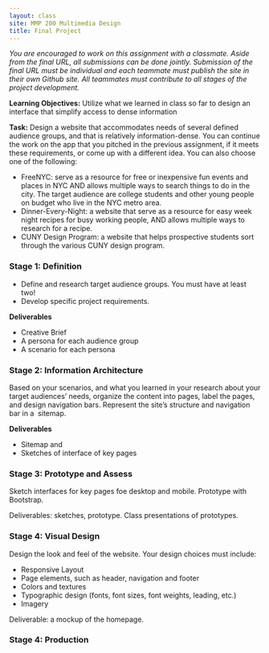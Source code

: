 ```yaml
---
layout: class
site: MMP 200 Multimedia Design
title: Final Project
---
```

*You are encouraged to work on this assignment with a classmate. Aside from the final URL, all submissions can be done jointly. Submission of the final URL must be individual and each teammate must publish the site in their own Github site. All teammates must contribute to all stages of the project development.*

**Learning Objectives:** 
 Utilize what we learned in class so far to design an interface that simplify access to dense information

**Task:** Design a website that accommodates needs of several defined audience groups, and that is relatively information-dense. You can continue the work on the app that you pitched in the previous assignment, if it meets these requirements, or come up with a different idea. You can also choose one of the following:

- FreeNYC: serve as a resource for free or inexpensive fun events and places in NYC AND allows multiple ways to search things to do in the city. The target audience are college students and other young people on budget who live in the NYC metro area.
- Dinner-Every-Night: a website that serve as a resource for easy week night recipes for busy working people, AND allows multiple ways to research for a recipe. 
- CUNY Design Program: a website that helps prospective students sort through the various CUNY design program.

### Stage 1: Definition

- Define and research target audience groups. You must have at least two!
- Develop specific project requirements.

**Deliverables**
- Creative Brief
- A persona for each audience group
- A scenario for each persona

### Stage 2: Information Architecture

Based on your scenarios, and what you learned in your research about your target audiences’ needs, organize the content into pages, label the pages, and design navigation bars. Represent the site’s structure and navigation bar in a  sitemap.

**Deliverables** 
- Sitemap and 
- Sketches of interface of key pages

### Stage 3: Prototype and Assess

Sketch interfaces for key pages foe desktop and mobile. Prototype with Bootstrap.

Deliverables: sketches, prototype. Class presentations of prototypes.

### Stage 4: Visual Design

Design the look and feel of the website. Your design choices must include:

- Responsive Layout
- Page elements, such as header, navigation and footer
- Colors and textures
- Typographic design (fonts, font sizes, font weights, leading, etc.)
- Imagery

Deliverable: a mockup of the homepage.

### Stage 4: Production
